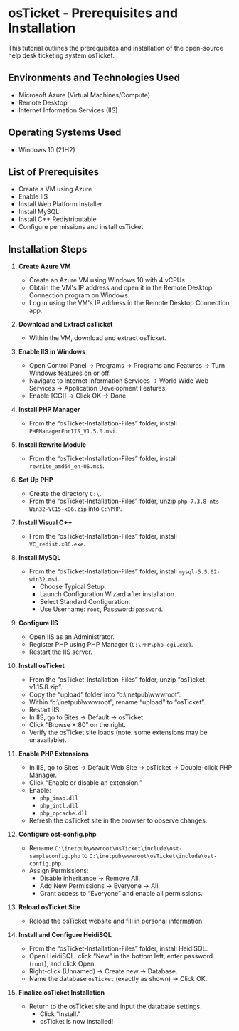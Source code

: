 # osTicket - Prerequisites and Installation

This tutorial outlines the prerequisites and installation of the open-source help desk ticketing system osTicket.

## Environments and Technologies Used
- Microsoft Azure (Virtual Machines/Compute)
- Remote Desktop
- Internet Information Services (IIS)

## Operating Systems Used
- Windows 10 (21H2)

## List of Prerequisites
- Create a VM using Azure
- Enable IIS
- Install Web Platform Installer
- Install MySQL
- Install C++ Redistributable
- Configure permissions and install osTicket

## Installation Steps

1. **Create Azure VM**
   - Create an Azure VM using Windows 10 with 4 vCPUs.
   - Obtain the VM's IP address and open it in the Remote Desktop Connection program on Windows.
   - Log in using the VM's IP address in the Remote Desktop Connection app.

2. **Download and Extract osTicket**
   - Within the VM, download and extract osTicket.

3. **Enable IIS in Windows**
   - Open Control Panel → Programs → Programs and Features → Turn Windows features on or off.
   - Navigate to Internet Information Services → World Wide Web Services → Application Development Features.
   - Enable [CGI] → Click OK → Done.

4. **Install PHP Manager**
   - From the “osTicket-Installation-Files” folder, install `PHPManagerForIIS_V1.5.0.msi`.

5. **Install Rewrite Module**
   - From the “osTicket-Installation-Files” folder, install `rewrite_amd64_en-US.msi`.

6. **Set Up PHP**
   - Create the directory `C:\`.
   - From the “osTicket-Installation-Files” folder, unzip `php-7.3.8-nts-Win32-VC15-x86.zip` into `C:\PHP`.

7. **Install Visual C++**
   - From the “osTicket-Installation-Files” folder, install `VC_redist.x86.exe`.

8. **Install MySQL**
   - From the “osTicket-Installation-Files” folder, install `mysql-5.5.62-win32.msi`.
     - Choose Typical Setup.
     - Launch Configuration Wizard after installation.
     - Select Standard Configuration.
     - Use Username: `root`, Password: `password`.

9. **Configure IIS**
   - Open IIS as an Administrator.
   - Register PHP using PHP Manager (`C:\PHP\php-cgi.exe`).
   - Restart the IIS server.

10. **Install osTicket**
    - From the “osTicket-Installation-Files” folder, unzip “osTicket-v1.15.8.zip”.
    - Copy the “upload” folder into “c:\inetpub\wwwroot”.
    - Within “c:\inetpub\wwwroot”, rename “upload” to “osTicket”.
    - Restart IIS.
    - In IIS, go to Sites → Default → osTicket.
    - Click “Browse *:80” on the right.
    - Verify the osTicket site loads (note: some extensions may be unavailable).

11. **Enable PHP Extensions**
    - In IIS, go to Sites → Default Web Site → osTicket → Double-click PHP Manager.
    - Click “Enable or disable an extension.”
    - Enable:
      - `php_imap.dll`
      - `php_intl.dll`
      - `php_opcache.dll`
    - Refresh the osTicket site in the browser to observe changes.

12. **Configure ost-config.php**
    - Rename `C:\inetpub\wwwroot\osTicket\include\ost-sampleconfig.php` to `C:\inetpub\wwwroot\osTicket\include\ost-config.php`.
    - Assign Permissions:
      - Disable inheritance → Remove All.
      - Add New Permissions → Everyone → All.
      - Grant access to “Everyone” and enable all permissions.

13. **Reload osTicket Site**
    - Reload the osTicket website and fill in personal information.

14. **Install and Configure HeidiSQL**
    - From the “osTicket-Installation-Files” folder, install HeidiSQL.
    - Open HeidiSQL, click “New” in the bottom left, enter password (`root`), and click Open.
    - Right-click (Unnamed) → Create new → Database.
    - Name the database `osTicket` (exactly as shown) → Click OK.

15. **Finalize osTicket Installation**
    - Return to the osTicket site and input the database settings.
      - Click “Install.”
      - osTicket is now installed!

